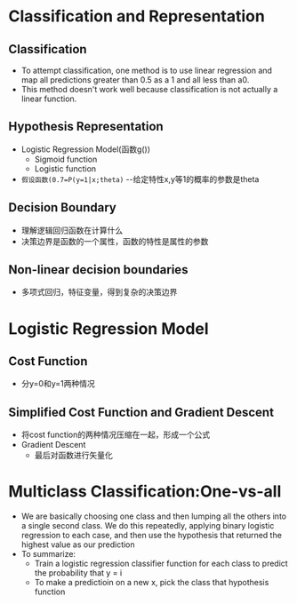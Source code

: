# Classification and Representation

## Classification
* To attempt classification, one method is to use linear regression and map all predictions greater than 0.5 as a 1 and all less than a0.
* This method doesn't work well because classification is not actually a linear function.

## Hypothesis Representation
* Logistic Regression Model(函数g())
  * Sigmoid function
  * Logistic function
* `假设函数(0.7=P(y=1|x;theta)` --给定特性x,y等1的概率的参数是theta

## Decision Boundary
* 理解逻辑回归函数在计算什么
* 决策边界是函数的一个属性，函数的特性是属性的参数

## Non-linear decision boundaries
* 多项式回归，特征变量，得到复杂的决策边界

# Logistic Regression Model

## Cost Function
* 分y=0和y=1两种情况

## Simplified Cost Function and Gradient Descent

* 将cost function的两种情况压缩在一起，形成一个公式
* Gradient Descent
  * 最后对函数进行矢量化

# Multiclass Classification:One-vs-all
* We are basically choosing one class and then lumping all the others into a single second class. We do this repeatedly, applying binary logistic regression to each case, and then use the hypothesis that returned the highest value as our prediction
* To summarize:
  * Train a logistic regression classifier  function for each class to predict the probability that y = i
  * To make a predictioin on a new x, pick the class that hypothesis function

